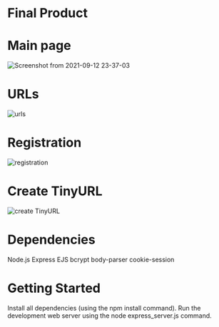 # Final Product
   # Main page
![Screenshot from 2021-09-12 23-37-03](https://user-images.githubusercontent.com/84829054/133160611-b7986320-7cb5-4496-b6b4-0fb1f8db76af.jpg)

   # URLs
   
   ![urls](https://user-images.githubusercontent.com/84829054/133161501-06e4c267-3f92-447e-aa05-f33783621612.jpg)
   
   # Registration
   
   ![registration](https://user-images.githubusercontent.com/84829054/133161556-612c5216-e1c8-4397-8714-073caea08483.jpg)
   
   
   # Create TinyURL 
   
   ![create TinyURL](https://user-images.githubusercontent.com/84829054/133161600-94eb9ba5-f8ec-409c-b1ae-a4129ee1c844.jpg)
   
   

# Dependencies

Node.js
Express
EJS
bcrypt
body-parser
cookie-session

# Getting Started

Install all dependencies (using the npm install command).
Run the development web server using the node express_server.js command.
